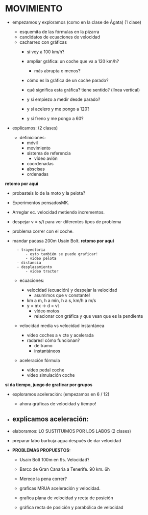 # MOVIMIENTO
- empezamos y exploramos (como en la clase de Ágata) (1 clase)
    - esquemita de las fórmulas en la pizarra
    - candidatos de ecuaciones de velocidad
    - cacharreo con gráficas
        - si voy a 100 km/h?
        - ampliar gráfica: un coche que va a 120 km/h?
            - más abrupta o menos?

        - cómo es la gráfica de un coche parado?
        - qué significa esta gráfica? tiene sentido? (línea vertical)

        - y si empiezo a medir desde parado?
        - y si acelero y me pongo a 120?
        - y si freno y me pongo a 60?

- explicamos: (2 clases)
    - definiciones:
        - móvil
        - movimiento
        - sistema de referencia
            - vídeo avión
        - coordenadas
        - abscisas
        - ordenadas

**retomo por aquí** 
- probasteis lo de la moto y la pelota?
- Experimentos pensadosMK.
- Arreglar ec. velocidad metiendo incrementos.
- despejar v = s/t para ver diferentes tipos de problema
- problema correr con el coche.
- mandar pacasa 200m Usain Bolt.
**retomo por aquí** 

        - trayectoria 
            - esto también se puede graficar!
            - vídeo pelota
        - distancia
        - desplazamiento
            - vídeo tractor

    - ecuaciones: 
        - velocidad (ecuación) y despejar la velocidad
            - asumimos que v constante!
        - km a m, h a min, h a s, km/h a m/s
        - y = mx -> d = vt
            - vídeo motos
            - relacionar con gráfica y que vean que es la pendiente

    - velocidad media vs velocidad instantánea
        - vídeo coches a v cte y acelerada
        - radares! cómo funcionan?
            - de tramo
            - instantáneos

    - aceleración fórmula
        - vídeo pedal coche
        - vídeo simulación coche

**si da tiempo, juego de graficar por grupos**

- exploramos aceleración: (empezamos en 6 / 12)
    - ahora gráficas de velocidad y tiempo!
- explicamos aceleración:
    - 

- elaboramos: LO SUSTITUIMOS POR LOS LABOS (2 clases)

- preparar labo burbuja agua después de dar velocidad

- **PROBLEMAS PROPUESTOS:**
    - Usain Bolt 100m en 9s. Velocidad?
    - Barco de Gran Canaria a Tenerife. 90 km. 6h
    - Merece la pena correr?
      
    - graficas MRUA aceleración y velocidad.
    - grafica plana de velocidad y recta de posición
    - gráfica recta de posición y parabólica de velocidad


